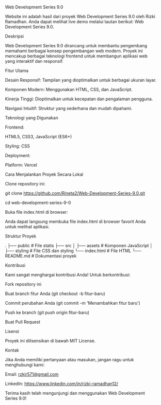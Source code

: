 Web Development Series 9.0

Website ini adalah hasil dari proyek Web Development Series 9.0 oleh Rizki Ramadhan. Anda dapat melihat live demo melalui tautan berikut: Web Development Series 9.0.

Deskripsi

Web Development Series 9.0 dirancang untuk membantu pengembang memahami berbagai konsep pengembangan web modern. Proyek ini mencakup berbagai teknologi frontend untuk membangun aplikasi web yang interaktif dan responsif.

Fitur Utama

Desain Responsif: Tampilan yang dioptimalkan untuk berbagai ukuran layar.

Komponen Modern: Menggunakan HTML, CSS, dan JavaScript.

Kinerja Tinggi: Dioptimalkan untuk kecepatan dan pengalaman pengguna.

Navigasi Intuitif: Struktur yang sederhana dan mudah dipahami.

Teknologi yang Digunakan

Frontend:

HTML5, CSS3, JavaScript (ES6+)

Styling: CSS

Deployment:

Platform: Vercel

Cara Menjalankan Proyek Secara Lokal

Clone repository ini:

git clone https://github.com/Rineta2/Web-Development-Series-9.0.git

cd web-development-series-9-0

Buka file index.html di browser:

Anda dapat langsung membuka file index.html di browser favorit Anda untuk melihat aplikasi.

Struktur Proyek

.
├── public          # File statis
├── src
│   ├── assets      # Komponen JavaScript
│   ├── styling     # File CSS dan styling
└── index.html      # File HTML
└── README.md       # Dokumentasi proyek

Kontribusi

Kami sangat menghargai kontribusi Anda! Untuk berkontribusi:

Fork repository ini

Buat branch fitur Anda (git checkout -b fitur-baru)

Commit perubahan Anda (git commit -m 'Menambahkan fitur baru')

Push ke branch (git push origin fitur-baru)

Buat Pull Request

Lisensi

Proyek ini dilisensikan di bawah MIT License.

Kontak

Jika Anda memiliki pertanyaan atau masukan, jangan ragu untuk menghubungi kami:

Email: rzkir571@gmail.com

LinkedIn: https://www.linkedin.com/in/rizki-ramadhan12/

Terima kasih telah mengunjungi dan menggunakan Web Development Series 9.0!